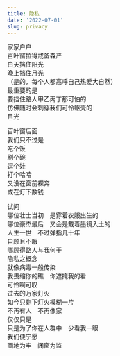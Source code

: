 ```yaml
---
title: 隐私
date: '2022-07-01'
slug: privacy
---
```


家家户户  
百叶窗拉得戒备森严  
白天挡住阳光  
晚上挡住月光  
（是的，每个人都高呼自己热爱大自然）  
最重要的是  
要挡住路人甲乙丙丁那可怕的  
仿佛随时会刺穿我们可怜躯壳的  
目光

百叶窗后面  
我们只不过是  
吃个饭  
刷个碗  
逗个娃  
打个哈哈  
又没在窗前裸奔  
或在灯下数钱

试问  
哪位壮士当初　是穿着衣服出生的  
哪位豪杰最后　又会是戴着墨镜入土的<!--# 都是赤条条来，赤条条去 -->  
人生一世　不过弹指几十年  
自顾且不暇  
哪顾得路人与我何干  
隐私之概念  
就像病毒一般传染  
我畏缩你的瞧　你遮掩我的看  
可怜啊可叹  
过去的万家灯火  
如今只剩下灯火模糊一片  
不再有人　不再像家  
仅仅只是  
只是为了你在人群中　少看我一眼<!--# 借王菲《传奇》一句歌词 -->  
我们便宁愿  
画地为牢　闭窗为监

<!--# 又是一篇愤青吐槽文字。我对所谓隐私概念的传染性不满已久，在美国尤甚，甚至怀疑这是不是窗帘、百叶窗公司故意制造的概念，让人感到要么不安全，要么羞耻。若是为安全因素考虑，我大概还能接受，有些地方确实不是很安全，怕被人盯梢；但人为制造的羞耻感我无论如何不能接受，我觉得这是玩弄人心。一家平常百姓的日常生活，有什么见不得人、有什么好羞耻的呢？不说什么万家灯火的诗情画意，就算只是炊烟缭绕、鸡飞狗跳，也是很有人情味的。可惜，这社会的发展，让人觉得人情味越来越少见，大家都在物理世界中加速、加剧自我隔离。我觉得这并不健康。我自己也会拉窗帘或百叶窗，但单纯只是为了控制室内光线或温度，比如对窗坐电脑前时，要是太刺眼，就会把百叶窗调暗一点；或是炎夏太阳西晒让家里太热时，我会拉窗帘挡住阳光。这些都与外人毫无干系。我家后面有个邻居，常年紧闭家中所有百叶窗，有时候去他家时，他会表示喜欢阳光，但考虑到怕别人看见屋里，还是决定戒备森严（宁愿白天点灯），我听了笑而无语。这样严密包裹自己的人，总让我想起契诃夫的《套中人》。 -->
